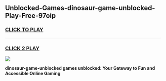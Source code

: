 
## Unblocked-Games-dinosaur-game-unblocked-Play-Free-97oip
<h3>
<a href="https://premium76.site?title=dinosaur-game-unblocked&ref=09A">CLICK TO PLAY</a></h3>
<hr>

<h3>
<a href="https://premium76.site?title=dinosaur-game-unblocked&ref=09A">CLICK 2 PLAY</a>
  
</h3>

<a href="https://premium76.site?title=dinosaur-game-unblocked&ref=09A"><img src="https://clearcache.store/games.png"></a>


**dinosaur-game-unblocked games unblocked: Your Gateway to Fun and Accessible Online Gaming**
